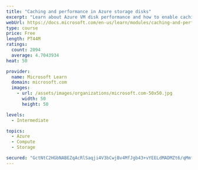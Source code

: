 ```yaml
---
title: "Caching and performance in Azure storage disks"
excerpt: "Learn about Azure VM disk performance and how to enable caching to help optimize read and write access to storage."
webUrl: https://docs.microsoft.com/en-us/learn/modules/caching-and-performance-azure-storage-and-disks/
type: course
price: Free
length: PT44M
ratings:
  count: 2094
  average: 4.7043934
heat: 50

provider:
  name: Microsoft Learn
  domain: microsoft.com
  images:
    - url: /assets/images/organizations/microsoft.com-50x50.jpg
      width: 50
      height: 50

levels:
  - Intermediate

topics:
  - Azure
  - Compute
  - Storage

secured: "GctNtC2HGbNABEZqAcRlSaqji4V3bCwjBv4MfJgb43+vYEELdMADMZt6/qMmf0hWQLV0ptlX8Ms92a5dzGnxc7sd3/qsDT3nWOV6hvw7l+9v8+lJ7tJSMVtjo4d9ibiIVQOPeL81tMiczJoEyzBC8bCo1a6KeVoJARgdU5mzxdtNLODdJ7h8cILf7Iwsch7Fc2Sm+uI6ItXmZz2ARGtXLwTKLGtQInkIMVxlEq/jFYY7V817/tPmWfX8SS0r0fiAennsXmR6lBZIXFtHA1Yb6q2S87mwO6uNK3+8pQurIViSHP5KHzuSSLAmhqpamvQL3g2g9ikHNEEYUZqM3ZmsGXcB8Jfr60C4x0D4UdlB5ccRPBt56fqiWrUtsXwJJm7d0xRbis8sRUYG26bGrbmilIWV5H06H0zbfc9mGZDHsls=;XG5oqpiz5jNMCnSz0balnw=="
---
```


